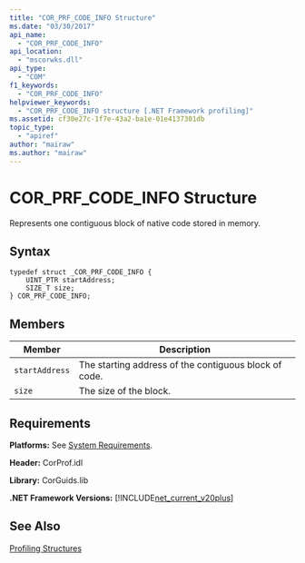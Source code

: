 ```yaml
---
title: "COR_PRF_CODE_INFO Structure"
ms.date: "03/30/2017"
api_name: 
  - "COR_PRF_CODE_INFO"
api_location: 
  - "mscorwks.dll"
api_type: 
  - "COM"
f1_keywords: 
  - "COR_PRF_CODE_INFO"
helpviewer_keywords: 
  - "COR_PRF_CODE_INFO structure [.NET Framework profiling]"
ms.assetid: cf30e27c-1f7e-43a2-ba1e-01e4137301db
topic_type: 
  - "apiref"
author: "mairaw"
ms.author: "mairaw"
---
```

# COR_PRF_CODE_INFO Structure
Represents one contiguous block of native code stored in memory.  

## Syntax  

```  
typedef struct _COR_PRF_CODE_INFO {  
    UINT_PTR startAddress;  
    SIZE_T size;  
} COR_PRF_CODE_INFO;  
```  

## Members  


|Member|Description|  
|------------|-----------------|  
|`startAddress`|The starting address of the contiguous block of code.|  
|`size`|The size of the block.|  

## Requirements  
 **Platforms:** See [System Requirements](../../../../docs/framework/get-started/system-requirements.md).  

 **Header:** CorProf.idl  

 **Library:** CorGuids.lib  

 **.NET Framework Versions:** [!INCLUDE[net_current_v20plus](../../../../includes/net-current-v20plus-md.md)]  

## See Also  
 [Profiling Structures](../../../../docs/framework/unmanaged-api/profiling/profiling-structures.md)
